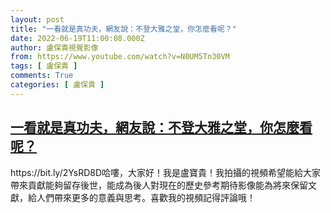 ```yaml
---
layout: post
title: "一看就是真功夫，網友說：不登大雅之堂，你怎麼看呢？"
date: 2022-06-19T11:00:08.000Z
author: 盧保貴視覺影像
from: https://www.youtube.com/watch?v=N0UM5Tn30VM
tags: [ 盧保貴 ]
comments: True
categories: [ 盧保貴 ]
---
```

<!--1655636408000-->
[一看就是真功夫，網友說：不登大雅之堂，你怎麼看呢？](https://www.youtube.com/watch?v=N0UM5Tn30VM)
------

<div>
https://bit.ly/2YsRD8D哈嘍，大家好！我是盧寶貴！我拍攝的視頻希望能給大家帶來貢獻能夠留存後世，能成為後人對現在的歷史參考期待影像能為將來保留文獻，給人們帶來更多的意義與思考。喜歡我的視頻記得評論哦！
</div>
